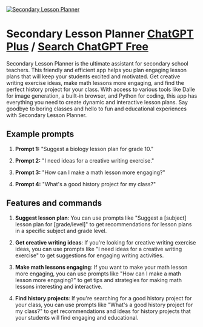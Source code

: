 
[![Secondary Lesson Planner](https://files.oaiusercontent.com/file-FSqK26XavLBNTD0WTIYwVhOn?se=2123-10-17T14%3A41%3A20Z&sp=r&sv=2021-08-06&sr=b&rscc=max-age%3D31536000%2C%20immutable&rscd=attachment%3B%20filename%3Dfc352d05-4d71-49a5-b34e-325018f9fc8f.png&sig=31oDgH0BkXTyk4%2BYrXV7znvScnt8CXYO0tb2JokU310%3D)](https://chat.openai.com/g/g-Ldqlh61uY-secondary-lesson-planner)

# Secondary Lesson Planner [ChatGPT Plus](https://chat.openai.com/g/g-Ldqlh61uY-secondary-lesson-planner) / [Search ChatGPT Free](https://gptcall.net/index.html#/?search=Secondary%20Lesson%20Planner)

Secondary Lesson Planner is the ultimate assistant for secondary school teachers. This friendly and efficient app helps you plan engaging lesson plans that will keep your students excited and motivated. Get creative writing exercise ideas, make math lessons more engaging, and find the perfect history project for your class. With access to various tools like Dalle for image generation, a built-in browser, and Python for coding, this app has everything you need to create dynamic and interactive lesson plans. Say goodbye to boring classes and hello to fun and educational experiences with Secondary Lesson Planner.

## Example prompts

1. **Prompt 1:** "Suggest a biology lesson plan for grade 10."

2. **Prompt 2:** "I need ideas for a creative writing exercise."

3. **Prompt 3:** "How can I make a math lesson more engaging?"

4. **Prompt 4:** "What's a good history project for my class?"

## Features and commands

1. **Suggest lesson plan**: You can use prompts like "Suggest a [subject] lesson plan for [grade/level]" to get recommendations for lesson plans in a specific subject and grade level.

2. **Get creative writing ideas**: If you're looking for creative writing exercise ideas, you can use prompts like "I need ideas for a creative writing exercise" to get suggestions for engaging writing activities.

3. **Make math lessons engaging**: If you want to make your math lesson more engaging, you can use prompts like "How can I make a math lesson more engaging?" to get tips and strategies for making math lessons interesting and interactive.

4. **Find history projects**: If you're searching for a good history project for your class, you can use prompts like "What's a good history project for my class?" to get recommendations and ideas for history projects that your students will find engaging and educational.


